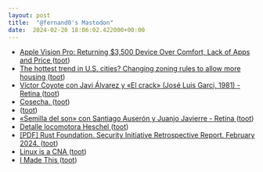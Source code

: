 ```yaml
---
layout: post
title:  "@fernand0's Mastodon"
date:  2024-02-20 18:06:02.422000+00:00
---
```

*  [Apple Vision Pro: Returning $3,500 Device Over Comfort, Lack of Apps and Price ](https://www.bloomberg.com/news/newsletters/2024-02-18/apple-vision-pro-returning-3-500-device-over-comfort-lack-of-apps-and-price-lsrk88m) ([toot](https://mastodon.social/@fernand0/111965134023637139))
*  [The hottest trend in U.S. cities? Changing zoning rules to allow more housing  ](https://www.npr.org/2024/02/17/1229867031/housing-shortage-zoning-reform-cities) ([toot](https://mastodon.social/@fernand0/111965018536412666))
*  [Víctor Coyote con Javi Álvarez y «El crack» (José Luis Garci, 1981) - Retina ](https://festivalretina.com/victor-coyote-con-javi-alvarez-y-el-crack-jose-luis-garci-1981) ([toot](https://mastodon.social/@fernand0/111964827884625253))
*  [Cosecha. ](https://avecesunafoto.wordpress.com/2024/02/20/cosecha) ([toot](https://mastodon.social/@fernand0/111964744327358623))
*  [ ](https://mastodon.social/users/fernand0/statuses/111964740495430086/activity) ([toot](https://mastodon.social/users/fernand0/statuses/111964740495430086/activity))
*  [«Semilla del son» con Santiago Auserón y Juanjo Javierre - Retina ](https://festivalretina.com/semilla-del-son-con-santiago-auseron-y-juanjo-javierre) ([toot](https://mastodon.social/@fernand0/111964459899592949))
*  [Detalle locomotora Heschel ](https://www.flickr.com/photos/fernand0/53530873524) ([toot](https://mastodon.social/@fernand0/111964369017569828))
*  [[PDF] Rust Foundation. Security Initiative Retrospective Report. February 2024.   ](https://foundation.rust-lang.org/static/publications/security-initiative-report-february-2024.pdf) ([toot](https://mastodon.social/@fernand0/111964214278261055))
*  [Linux is a CNA ](http://www.kroah.com/log/blog/2024/02/13/linux-is-a-cna) ([toot](https://mastodon.social/@fernand0/111963776312390855))
*  [I Made This ](https://hypercritical.co/2024/01/11/i-made-thi) ([toot](https://mastodon.social/@fernand0/111963523827351477))
